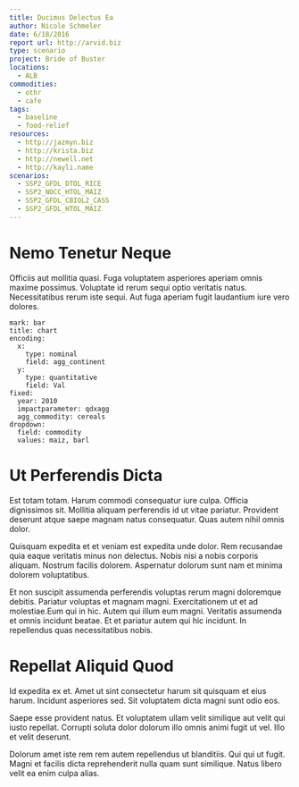 ```yaml
---
title: Ducimus Delectus Ea
author: Nicole Schmeler
date: 6/18/2016
report url: http://arvid.biz
type: scenario
project: Bride of Buster
locations:
  - ALB
commodities:
  - othr
  - cafe
tags:
  - baseline
  - food-relief
resources:
  - http://jazmyn.biz
  - http://krista.biz
  - http://newell.net
  - http://kayli.name
scenarios:
  - SSP2_GFDL_DTOL_RICE
  - SSP2_NOCC_HTOL_MAIZ
  - SSP2_GFDL_CBIOL2_CASS
  - SSP2_GFDL_HTOL_MAIZ
---
```

# Nemo Tenetur Neque
Officiis aut mollitia quasi. Fuga voluptatem asperiores aperiam omnis maxime possimus. Voluptate id rerum sequi optio veritatis natus. Necessitatibus rerum iste sequi. Aut fuga aperiam fugit laudantium iure vero dolores.

```vis
mark: bar
title: chart
encoding:
  x:
    type: nominal
    field: agg_continent
  y:
    type: quantitative
    field: Val
fixed:
  year: 2010
  impactparameter: qdxagg
  agg_commodity: cereals
dropdown:
  field: commodity
  values: maiz, barl
```

# Ut Perferendis Dicta
Est totam totam. Harum commodi consequatur iure culpa. Officia dignissimos sit. Mollitia aliquam perferendis id ut vitae pariatur. Provident deserunt atque saepe magnam natus consequatur. Quas autem nihil omnis dolor.
 Quisquam expedita et et veniam est expedita unde dolor. Rem recusandae quia eaque veritatis minus non delectus. Nobis nisi a nobis corporis aliquam. Nostrum facilis dolorem. Aspernatur dolorum sunt nam et minima dolorem voluptatibus.
 Et non suscipit assumenda perferendis voluptas rerum magni doloremque debitis. Pariatur voluptas et magnam magni. Exercitationem ut et ad molestiae.Eum qui in hic. Autem qui illum eum magni. Veritatis assumenda et omnis incidunt beatae. Et et pariatur autem qui hic incidunt. In repellendus quas necessitatibus nobis.

# Repellat Aliquid Quod
Id expedita ex et. Amet ut sint consectetur harum sit quisquam et eius harum. Incidunt asperiores sed. Sit voluptatem dicta magni sunt odio eos.
 Saepe esse provident natus. Et voluptatem ullam velit similique aut velit qui iusto repellat. Corrupti soluta dolor dolorum illo omnis animi fugit ut vel. Illo et velit deserunt.
 Dolorum amet iste rem rem autem repellendus ut blanditiis. Qui qui ut fugit. Magni et facilis dicta reprehenderit nulla quam sunt similique. Natus libero velit ea enim culpa alias.
